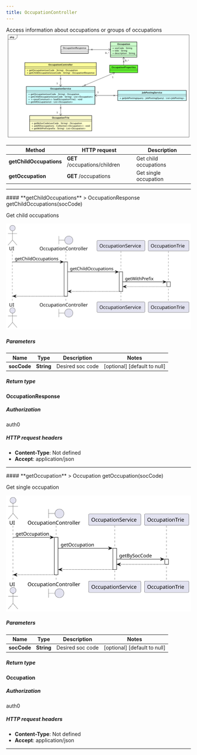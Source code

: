 ```yaml
---
title: OccupationController
---
```


Access information about occupations or groups of occupations  ![class diagram](/diagrams/classDiagrams/Occupation.svg) 

| Method | HTTP request | Description |
|------------- | ------------- | -------------|
| **getChildOccupations** | **GET** /occupations/children | Get child occupations |
| **getOccupation** | **GET** /occupations | Get single occupation |



<hr/>
#### **getChildOccupations**
> OccupationResponse getChildOccupations(socCode)

Get child occupations

![sequence diagram](/diagrams/OccupationController-getChildOccupations-sequence.svg)

##### Parameters

|Name | Type | Description  | Notes |
|------------- | ------------- | ------------- | -------------|
| **socCode** | **String**| Desired soc code | [optional] [default to null] |

##### Return type

**OccupationResponse**

##### Authorization

auth0

##### HTTP request headers

- **Content-Type**: Not defined
- **Accept**: application/json


<hr/>
#### **getOccupation**
> Occupation getOccupation(socCode)

Get single occupation

![sequence diagram](/diagrams/OccupationController-getOccupation-sequence.svg)

##### Parameters

|Name | Type | Description  | Notes |
|------------- | ------------- | ------------- | -------------|
| **socCode** | **String**| Desired soc code | [optional] [default to null] |

##### Return type

**Occupation**

##### Authorization

auth0

##### HTTP request headers

- **Content-Type**: Not defined
- **Accept**: application/json

<hr/>